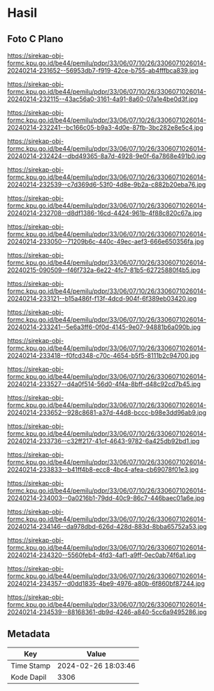 # Hasil

## Foto C Plano

https://sirekap-obj-formc.kpu.go.id/be44/pemilu/pdpr/33/06/07/10/26/3306071026014-20240214-231652--56953db7-f919-42ce-b755-ab4fffbca839.jpg

https://sirekap-obj-formc.kpu.go.id/be44/pemilu/pdpr/33/06/07/10/26/3306071026014-20240214-232115--43ac56a0-3161-4a91-8a60-07a1e4be0d3f.jpg

https://sirekap-obj-formc.kpu.go.id/be44/pemilu/pdpr/33/06/07/10/26/3306071026014-20240214-232241--bc166c05-b9a3-4d0e-87fb-3bc282e8e5c4.jpg

https://sirekap-obj-formc.kpu.go.id/be44/pemilu/pdpr/33/06/07/10/26/3306071026014-20240214-232424--dbd49365-8a7d-4928-9e0f-6a7868e491b0.jpg

https://sirekap-obj-formc.kpu.go.id/be44/pemilu/pdpr/33/06/07/10/26/3306071026014-20240214-232539--c7d369d6-53f0-4d8e-9b2a-c882b20eba76.jpg

https://sirekap-obj-formc.kpu.go.id/be44/pemilu/pdpr/33/06/07/10/26/3306071026014-20240214-232708--d8df1386-16cd-4424-961b-4f88c820c67a.jpg

https://sirekap-obj-formc.kpu.go.id/be44/pemilu/pdpr/33/06/07/10/26/3306071026014-20240214-233050--71209b6c-440c-49ec-aef3-666e650356fa.jpg

https://sirekap-obj-formc.kpu.go.id/be44/pemilu/pdpr/33/06/07/10/26/3306071026014-20240215-090509--f46f732a-6e22-4fc7-81b5-62725880f4b5.jpg

https://sirekap-obj-formc.kpu.go.id/be44/pemilu/pdpr/33/06/07/10/26/3306071026014-20240214-233121--b15a486f-f13f-4dcd-904f-6f389eb03420.jpg

https://sirekap-obj-formc.kpu.go.id/be44/pemilu/pdpr/33/06/07/10/26/3306071026014-20240214-233241--5e6a3ff6-0f0d-4145-9e07-94881b6a090b.jpg

https://sirekap-obj-formc.kpu.go.id/be44/pemilu/pdpr/33/06/07/10/26/3306071026014-20240214-233418--f0fcd348-c70c-4654-b5f5-8111b2c94700.jpg

https://sirekap-obj-formc.kpu.go.id/be44/pemilu/pdpr/33/06/07/10/26/3306071026014-20240214-233527--d4a0f514-56d0-4f4a-8bff-d48c92cd7b45.jpg

https://sirekap-obj-formc.kpu.go.id/be44/pemilu/pdpr/33/06/07/10/26/3306071026014-20240214-233652--928c8681-a37d-44d8-bccc-b98e3dd96ab9.jpg

https://sirekap-obj-formc.kpu.go.id/be44/pemilu/pdpr/33/06/07/10/26/3306071026014-20240214-233736--c32ff217-41cf-4643-9782-6a425db92bd1.jpg

https://sirekap-obj-formc.kpu.go.id/be44/pemilu/pdpr/33/06/07/10/26/3306071026014-20240214-233833--b41ff4b8-ecc8-4bc4-afea-cb69078f01e3.jpg

https://sirekap-obj-formc.kpu.go.id/be44/pemilu/pdpr/33/06/07/10/26/3306071026014-20240214-234003--0a0216b1-79dd-40c9-86c7-446baec01a6e.jpg

https://sirekap-obj-formc.kpu.go.id/be44/pemilu/pdpr/33/06/07/10/26/3306071026014-20240214-234146--da978dbd-626d-428d-883d-8bba65752a53.jpg

https://sirekap-obj-formc.kpu.go.id/be44/pemilu/pdpr/33/06/07/10/26/3306071026014-20240214-234320--5560feb4-4fd3-4af1-a9ff-0ec0ab74f6a1.jpg

https://sirekap-obj-formc.kpu.go.id/be44/pemilu/pdpr/33/06/07/10/26/3306071026014-20240214-234357--d0dd1835-4be9-4976-a80b-6f860bf87244.jpg

https://sirekap-obj-formc.kpu.go.id/be44/pemilu/pdpr/33/06/07/10/26/3306071026014-20240214-234539--88168361-db9d-4246-a840-5cc6a9495286.jpg


## Metadata

| Key        | Value               |
| ---------- | ------------------- |
| Time Stamp | 2024-02-26 18:03:46 |
| Kode Dapil | 3306                |



